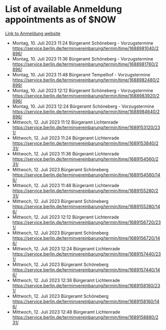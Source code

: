 # List of available Anmeldung appointments as of $NOW
[Link to Anmeldung website](https://service.berlin.de/terminvereinbarung/termin/tag.php?termin=1&anliegen[]=120686&dienstleisterlist=122210,122217,327316,122219,327312,122227,327314,122231,327346,122243,327348,122254,122252,329742,122260,329745,122262,329748,122271,327278,122273,327274,122277,327276,330436,122280,327294,122282,327290,122284,327292,122291,327270,122285,327266,122286,327264,122296,327268,150230,329760,122297,327286,122294,327284,122312,329763,122314,329775,122304,327330,122311,327334,122309,327332,317869,122281,327352,122279,329772,122283,122276,327324,122274,327326,122267,329766,122246,327318,122251,327320,122257,327322,122208,327298,122226,327300&herkunft=http%3A%2F%2Fservice.berlin.de%2Fdienstleistung%2F120686%2F)
- Montag, 10. Juli 2023 11:24 Bürgeramt Schöneberg - Vorzugstermine https://service.berlin.de/terminvereinbarung/termin/time/1688981040/2896/
- Montag, 10. Juli 2023 11:36 Bürgeramt Schöneberg - Vorzugstermine https://service.berlin.de/terminvereinbarung/termin/time/1688981760/2896/
- Montag, 10. Juli 2023 11:48 Bürgeramt Tempelhof - Vorzugstermine https://service.berlin.de/terminvereinbarung/termin/time/1688982480/2899/
- Montag, 10. Juli 2023 12:12 Bürgeramt Schöneberg - Vorzugstermine https://service.berlin.de/terminvereinbarung/termin/time/1688983920/2896/
- Montag, 10. Juli 2023 12:24 Bürgeramt Schöneberg - Vorzugstermine https://service.berlin.de/terminvereinbarung/termin/time/1688984640/2896/
- Mittwoch, 12. Juli 2023 11:12 Bürgeramt Lichtenrade https://service.berlin.de/terminvereinbarung/termin/time/1689153120/231/
- Mittwoch, 12. Juli 2023 11:24 Bürgeramt Lichtenrade https://service.berlin.de/terminvereinbarung/termin/time/1689153840/231/
- Mittwoch, 12. Juli 2023 11:36 Bürgeramt Lichtenrade https://service.berlin.de/terminvereinbarung/termin/time/1689154560/231/
- Mittwoch, 12. Juli 2023  Bürgeramt Schöneberg https://service.berlin.de/terminvereinbarung/termin/time/1689154560/146/
- Mittwoch, 12. Juli 2023 11:48 Bürgeramt Lichtenrade https://service.berlin.de/terminvereinbarung/termin/time/1689155280/231/
- Mittwoch, 12. Juli 2023  Bürgeramt Schöneberg https://service.berlin.de/terminvereinbarung/termin/time/1689155280/146/
- Mittwoch, 12. Juli 2023 12:12 Bürgeramt Lichtenrade https://service.berlin.de/terminvereinbarung/termin/time/1689156720/231/
- Mittwoch, 12. Juli 2023  Bürgeramt Schöneberg https://service.berlin.de/terminvereinbarung/termin/time/1689156720/146/
- Mittwoch, 12. Juli 2023 12:24 Bürgeramt Lichtenrade https://service.berlin.de/terminvereinbarung/termin/time/1689157440/231/
- Mittwoch, 12. Juli 2023  Bürgeramt Schöneberg https://service.berlin.de/terminvereinbarung/termin/time/1689157440/146/
- Mittwoch, 12. Juli 2023 12:36 Bürgeramt Lichtenrade https://service.berlin.de/terminvereinbarung/termin/time/1689158160/231/
- Mittwoch, 12. Juli 2023  Bürgeramt Schöneberg https://service.berlin.de/terminvereinbarung/termin/time/1689158160/146/
- Mittwoch, 12. Juli 2023 12:48 Bürgeramt Lichtenrade https://service.berlin.de/terminvereinbarung/termin/time/1689158880/231/
